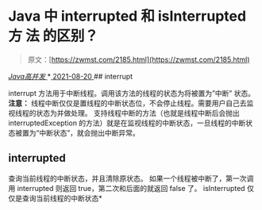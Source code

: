 <!--yml
category: 未分类
date: 0001-01-01 00:00:00
--->

# Java 中 interrupted 和 isInterrupted 方 法 的区别？

> 原文：[https://zwmst.com/2185.html](https://zwmst.com/2185.html)

   [ *Java高并发* ](https://zwmst.com/java%e9%ab%98%e5%b9%b6%e5%8f%91)*[ <time datetime="2021-08-20T09:28:16+08:00"> 2021-08-20 </time> ](https://zwmst.com/2185.html)  ## interrupt

interrupt 方法用于中断线程。调用该方法的线程的状态为将被置为”中断” 状态。
**注意：** 线程中断仅仅是置线程的中断状态位，不会停止线程。需要用户自己去监视线程的状态为并做处理。
支持线程中断的方法（也就是线程中断后会抛出 interruptedException 的方法）就是在监视线程的中断状态，一旦线程的中断状态被置为“中断状态”，就会抛出中断异常。

## interrupted

查询当前线程的中断状态，并且清除原状态。
如果一个线程被中断了，第一次调用 interrupted 则返回 true，第二次和后面的就返回 false 了。
isInterrupted 仅仅是查询当前线程的中断状态*